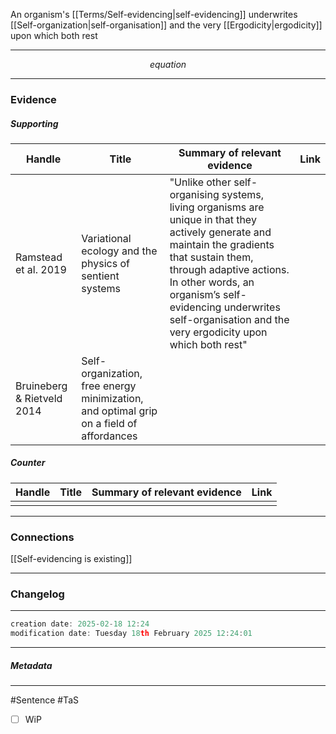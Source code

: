 An organism's [[Terms/Self-evidencing|self-evidencing]] underwrites [[Self-organization|self-organisation]] and the very [[Ergodicity|ergodicity]] upon which both rest
***
$$ equation $$
***
### Evidence
##### Supporting

| Handle                     | Title                                                                                   | Summary of relevant evidence                                                                                                                                                                                                                                                                        | Link                                                                               |
| -------------------------- | --------------------------------------------------------------------------------------- | --------------------------------------------------------------------------------------------------------------------------------------------------------------------------------------------------------------------------------------------------------------------------------------------------- | ---------------------------------------------------------------------------------- |
| Ramstead et al. 2019       | Variational ecology and the physics of sentient systems                                 | "Unlike other self-organising systems, living organisms are unique in that they actively generate and maintain the gradients that sustain them, through adaptive actions. In other words, an organism’s self-evidencing underwrites self-organisation and the very ergodicity upon which both rest" | [](https://www.sciencedirect.com/science/article/pii/S157106451930003X?via%3Dihub) |
| Bruineberg & Rietveld 2014 | Self-organization, free energy minimization, and optimal grip on a field of affordances |                                                                                                                                                                                                                                                                                                     | [](https://doi.org/10.3389/fnhum.2014.00599)                                       |
##### Counter
| Handle | Title | Summary of relevant evidence | Link |
| ------ | ----- | ---------------------------- | ---- |
|        |       |                              |      |


***
### Connections
[[Self-evidencing is existing]]

***
### Changelog
***
```javascript
creation date: 2025-02-18 12:24
modification date: Tuesday 18th February 2025 12:24:01
```
***
##### Metadata
***
#Sentence
#TaS
- [ ] WiP